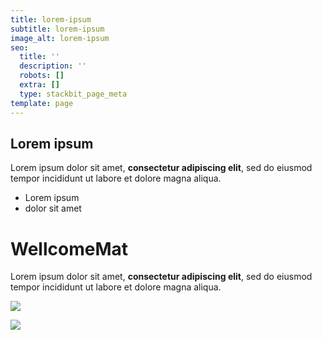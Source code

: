 ```yaml
---
title: lorem-ipsum
subtitle: lorem-ipsum
image_alt: lorem-ipsum
seo:
  title: ''
  description: ''
  robots: []
  extra: []
  type: stackbit_page_meta
template: page
---
```

## Lorem ipsum

Lorem ipsum dolor sit amet, **consectetur adipiscing elit**, sed do eiusmod tempor incididunt ut labore et dolore magna aliqua.

*   Lorem ipsum
*   dolor sit amet

# WellcomeMat

Lorem ipsum dolor sit amet, **consectetur adipiscing elit**, sed do eiusmod tempor incididunt ut labore et dolore magna aliqua.

![](images/1.jpg)

![](images/portrait-image-product-council2.jpeg)
